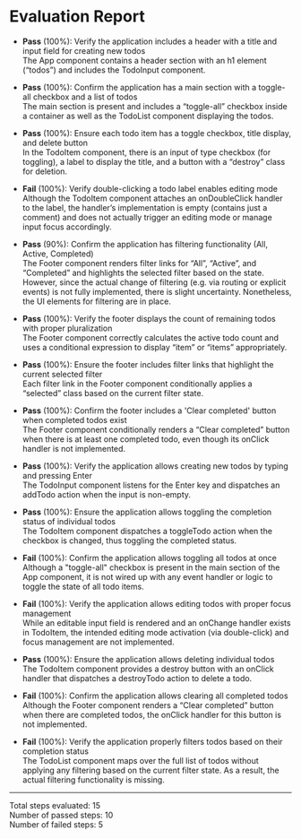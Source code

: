 # Evaluation Report

- **Pass** (100%): Verify the application includes a header with a title and input field for creating new todos  
  The App component contains a header section with an h1 element (“todos”) and includes the TodoInput component.

- **Pass** (100%): Confirm the application has a main section with a toggle-all checkbox and a list of todos  
  The main section is present and includes a “toggle-all” checkbox inside a container as well as the TodoList component displaying the todos.

- **Pass** (100%): Ensure each todo item has a toggle checkbox, title display, and delete button  
  In the TodoItem component, there is an input of type checkbox (for toggling), a label to display the title, and a button with a “destroy” class for deletion.

- **Fail** (100%): Verify double-clicking a todo label enables editing mode  
  Although the TodoItem component attaches an onDoubleClick handler to the label, the handler’s implementation is empty (contains just a comment) and does not actually trigger an editing mode or manage input focus accordingly.

- **Pass** (90%): Confirm the application has filtering functionality (All, Active, Completed)  
  The Footer component renders filter links for “All”, “Active”, and “Completed” and highlights the selected filter based on the state. However, since the actual change of filtering (e.g. via routing or explicit events) is not fully implemented, there is slight uncertainty. Nonetheless, the UI elements for filtering are in place.

- **Pass** (100%): Verify the footer displays the count of remaining todos with proper pluralization  
  The Footer component correctly calculates the active todo count and uses a conditional expression to display “item” or “items” appropriately.

- **Pass** (100%): Ensure the footer includes filter links that highlight the current selected filter  
  Each filter link in the Footer component conditionally applies a “selected” class based on the current filter state.

- **Pass** (100%): Confirm the footer includes a 'Clear completed' button when completed todos exist  
  The Footer component conditionally renders a “Clear completed” button when there is at least one completed todo, even though its onClick handler is not implemented.

- **Pass** (100%): Verify the application allows creating new todos by typing and pressing Enter  
  The TodoInput component listens for the Enter key and dispatches an addTodo action when the input is non-empty.

- **Pass** (100%): Ensure the application allows toggling the completion status of individual todos  
  The TodoItem component dispatches a toggleTodo action when the checkbox is changed, thus toggling the completed status.

- **Fail** (100%): Confirm the application allows toggling all todos at once  
  Although a "toggle-all" checkbox is present in the main section of the App component, it is not wired up with any event handler or logic to toggle the state of all todo items.

- **Fail** (100%): Verify the application allows editing todos with proper focus management  
  While an editable input field is rendered and an onChange handler exists in TodoItem, the intended editing mode activation (via double-click) and focus management are not implemented.

- **Pass** (100%): Ensure the application allows deleting individual todos  
  The TodoItem component provides a destroy button with an onClick handler that dispatches a destroyTodo action to delete a todo.

- **Fail** (100%): Confirm the application allows clearing all completed todos  
  Although the Footer component renders a “Clear completed” button when there are completed todos, the onClick handler for this button is not implemented.

- **Fail** (100%): Verify the application properly filters todos based on their completion status  
  The TodoList component maps over the full list of todos without applying any filtering based on the current filter state. As a result, the actual filtering functionality is missing.

---

Total steps evaluated: 15  
Number of passed steps: 10  
Number of failed steps: 5